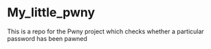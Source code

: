 # My_little_pwny
This is a repo for the Pwny project which checks whether a particular password has been pawned 
